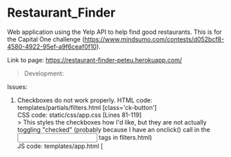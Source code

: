 # Restaurant_Finder
Web application using the Yelp API to help find good restaurants. This is for the Capital One challenge (https://www.mindsumo.com/contests/d052bcf8-4580-4922-95ef-a9f6ceaf0f10).

Link to page: https://restaurant-finder-peteu.herokuapp.com/


> Development:

Issues:
1. Checkboxes do not work properly.
	HTML code: templates/partials/filters.html  [class='ck-button']<br/>
	CSS code: static/css/app.css  [Lines 81-119]<br/>
		> This styles the checkboxes how I'd like, but they are not actually toggling "checked" (probably because I have an onclick() call in the <input> tags in filters.html)<br/>
	JS code: templates/app.html  [<script> tags at top]<br/>
		> I've tried a ton of things (much of it commented out)  
		> I can't get:<br/>
			- a callback to Python [home.py/background_process()] while having the ""check boxes"" (look like buttons) to toggle (the css is supposed to make them change color -- don't get confused with my hover settings, remove cursor after clicking to see if it changes color as intended<br/>
		> I can get:<br/>
			- some sort of callback from html/css through JS into Python, which I save in Python class attributes.<br/>

2. Location not working.<br/>
	I've deleted most of the code at this point. Tried implementing this: https://developer.mozilla.org/en-US/docs/Web/API/Geolocation_API and it did not work due to "network issues".<br/>
	Aparently "Geolocation API" is really simple (only two methods) -- my issue could be in the browser? (I'm using firefox from Ubuntu virtualbox).
	I also wanted to make a callback to Python with the lat/lon and update home.storedData (defined main.py line 35), so that the location is saved and does not repeatedly ask the user to allow.<br/>
	JS code: templates/app.html<br/>
	HTML code: templates/app.html [attempt to call JS function line 191]<br/>


Toggle buttons for meal time (breakfast/lunch/dinner/late night)<br/>
Toggle buttons for popularity (rating, num reviews)<br/>
Get user location<br/>
Get distance user is willing to travel<br/>
Adjust min/ max distance in API request as needed<br/>
Improve efficiency of loading businesses<br/>
<br/>

Maybe worth my time:<br/>
Loading screen/icon<br/>
div containers: Had to hard code b/c wasted way too much time trying to dynamically do the rows/columns to fit exactly the screen (vh/vw)<br/>


Before submission:
update readme (mention creds.py)
update gitignore (remove creds.py)


